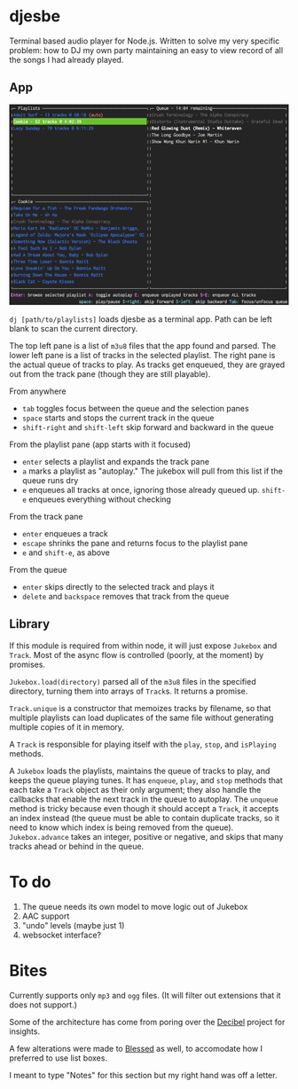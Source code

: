 # djesbe

Terminal based audio player for Node.js. Written to solve my very specific problem: how to DJ my own party maintaining an easy to view record of all the songs I had already played.

## App

![Terminal interface of the app](sample.png)

`dj [path/to/playlists]` loads djesbe as a terminal app. Path can be left blank to scan the current directory.

The top left pane is a list of `m3u8` files that the app found and parsed. The lower left pane is a list of tracks in the selected playlist. The right pane is the actual queue of tracks to play. As tracks get enqueued, they are grayed out from the track pane (though they are still playable).

From anywhere
* `tab` toggles focus between the queue and the selection panes
* `space` starts and stops the current track in the queue
* `shift-right` and `shift-left` skip forward and backward in the queue

From the playlist pane (app starts with it focused)
* `enter` selects a playlist and expands the track pane
* `a` marks a playlist as "autoplay." The jukebox will pull from this list if the queue runs dry
* `e` enqueues all tracks at once, ignoring those already queued up. `shift-e` enqueues everything without checking

From the track pane
* `enter` enqueues a track
* `escape` shrinks the pane and returns focus to the playlist pane
* `e` and `shift-e`, as above

From the queue
* `enter` skips directly to the selected track and plays it
* `delete` and `backspace` removes that track from the queue

## Library

If this module is required from within node, it will just expose `Jukebox` and `Track`. Most of the async flow is controlled (poorly, at the moment) by promises.

`Jukebox.load(directory)` parsed all of the `m3u8` files in the specified directory, turning them into arrays of `Track`s. It returns a promise.

`Track.unique` is a constructor that memoizes tracks by filename, so that multiple playlists can load duplicates of the same file without generating multiple copies of it in memory.

A `Track` is responsible for playing itself with the `play`, `stop`, and `isPlaying` methods.

A `Jukebox` loads the playlists, maintains the queue of tracks to play, and keeps the queue playing tunes. It has `enqueue`, `play`, and `stop` methods that each take a `Track` object as their only argument; they also handle the callbacks that enable the next track in the queue to autoplay. The `unqueue` method is tricky because even though it should accept a `Track`, it accepts an index instead (the queue must be able to contain duplicate tracks, so it need to know which index is being removed from the queue). `Jukebox.advance` takes an integer, positive or negative, and skips that many tracks ahead or behind in the queue.

# To do

1. The queue needs its own model to move logic out of Jukebox
2. AAC support
3. "undo" levels (maybe just 1)
4. websocket interface?

# Bites

Currently supports only `mp3` and `ogg` files. (It will filter out extensions that it does not support.)

Some of the architecture has come from poring over the [Decibel](https://github.com/scttnlsn/decibel) project for insights.

A few alterations were made to [Blessed](https://github.com/chjj/blessed) as well, to accomodate how I preferred to use list boxes.

I meant to type "Notes" for this section but my right hand was off a letter.
